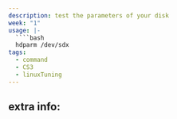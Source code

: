 ```yaml
---
description: test the parameters of your disk
week: "1"
usage: |-
  ````bash 
  hdparm /dev/sdx
tags:
  - command
  - CS3
  - linuxTuning
---
```

## extra info:
